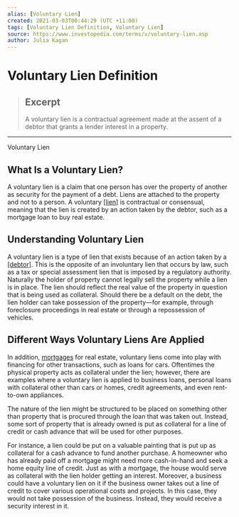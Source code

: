 ```yaml
---
alias: [Voluntary Lien]
created: 2021-03-03T00:44:29 (UTC +11:00)
tags: [Voluntary Lien Definition, Voluntary Lien]
source: https://www.investopedia.com/terms/v/voluntary-lien.asp
author: Julia Kagan
---
```


# Voluntary Lien Definition

> ## Excerpt
> A voluntary lien is a contractual agreement made at the assent of a debtor that grants a lender interest in a property.

---

Voluntary Lien
## What Is a Voluntary Lien?

A voluntary lien is a claim that one person has over the property of another as security for the payment of a debt. Liens are attached to the property and not to a person. A voluntary [[lien]](https://www.investopedia.com/terms/l/lien.asp) is contractual or consensual, meaning that the lien is created by an action taken by the debtor, such as a mortgage loan to buy real estate.

## Understanding Voluntary Lien

A voluntary lien is a type of lien that exists because of an action taken by a [[debtor]](https://www.investopedia.com/terms/d/debtor.asp). This is the opposite of an involuntary lien that occurs by law, such as a tax or special assessment lien that is imposed by a regulatory authority. Naturally the holder of property cannot legally sell the property while a lien is in place. The lien should reflect the real value of the property in question that is being used as collateral. Should there be a default on the debt, the lien holder can take possession of the property—for example, through foreclosure proceedings in real estate or through a repossession of vehicles.

## Different Ways Voluntary Liens Are Applied

In addition, [mortgages](https://www.investopedia.com/terms/m/mortgage.asp) for real estate, voluntary liens come into play with financing for other transactions, such as loans for cars. Oftentimes the physical property acts as collateral under the lien; however, there are examples where a voluntary lien is applied to business loans, personal loans with collateral other than cars or homes, credit agreements, and even rent-to-own appliances.

The nature of the lien might be structured to be placed on something other than property that is procured through the loan that was taken out. Instead, some sort of property that is already owned is put as collateral for a line of credit or cash advance that will be used for other purposes.

For instance, a lien could be put on a valuable painting that is put up as collateral for a cash advance to fund another purchase. A homeowner who has already paid off a mortgage might need more cash-in-hand and seek a home equity line of credit. Just as with a mortgage, the house would serve as collateral with the lien holder getting an interest. Moreover, a business could have a voluntary lien on it if the business owner takes out a line of credit to cover various operational costs and projects. In this case, they would not take possession of the business. Instead, they would receive a security interest in it.
